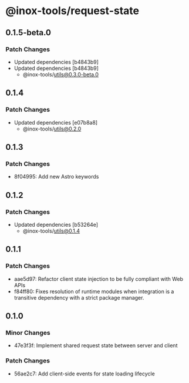 # @inox-tools/request-state

## 0.1.5-beta.0

### Patch Changes

- Updated dependencies [b4843b9]
- Updated dependencies [b4843b9]
  - @inox-tools/utils@0.3.0-beta.0

## 0.1.4

### Patch Changes

- Updated dependencies [e07b8a8]
  - @inox-tools/utils@0.2.0

## 0.1.3

### Patch Changes

- 8f04995: Add new Astro keywords

## 0.1.2

### Patch Changes

- Updated dependencies [b53264e]
  - @inox-tools/utils@0.1.4

## 0.1.1

### Patch Changes

- aae5d97: Refactor client state injection to be fully compliant with Web APIs
- f84ff80: Fixes resolution of runtime modules when integration is a transitive dependency with a strict package manager.

## 0.1.0

### Minor Changes

- 47e3f3f: Implement shared request state between server and client

### Patch Changes

- 56ae2c7: Add client-side events for state loading lifecycle
